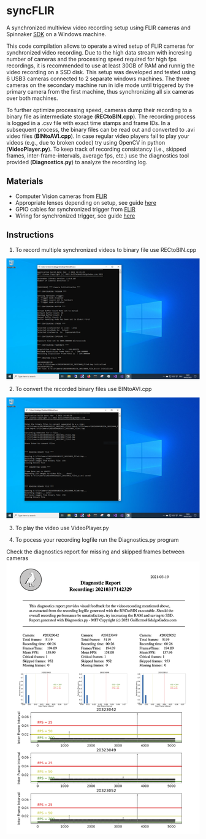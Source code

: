 # syncFLIR
A synchronized multiview video recording setup using FLIR cameras and Spinnaker [SDK](http://softwareservices.flir.com/Spinnaker/latest/index.html) on a Windows machine.

This code compilation allows to operate a wired setup of FLIR cameras for synchronized video recording. Due to the high data stream with incresing number of cameras and the processing speed required for high fps recordings, it is recommended to use at least 30GB of RAM and runnig the video recording on a SSD disk. This setup was developed and tested using 6 USB3 cameras connected to 2 separate windows machines. The three cameras on the secondary machine run in idle mode until triggered by the primary camera from the first machine, thus synchronizing all six cameras over both machines.

To further optimize processing speed, cameras dump their recording to a binary file as intermediate storage (**RECtoBIN.cpp**). The recording process is logged in a .csv file with exact time stamps and frame IDs. In a subsequent process, the binary files can be read out and converted to .avi video files (**BINtoAVI.cpp**). In case regular video players fail to play your videos (e.g., due to broken codec) try using OpenCV in python (**VideoPlayer.py**). To keep track of recording consistancy (i.e., skipped frames, inter-frame-intervals, average fps, etc.) use the diagnostics tool provided (**Diagnostics.py**) to analyze the recording log.

## Materials
* Computer Vision cameras from [FLIR](https://www.flir.eu/products/blackfly-s-usb3/?model=BFS-U3-16S2C-CS)
* Appropriate lenses depending on setup, see guide [here](https://www.flir.eu/iis/machine-vision/lens-calculator/)
* GPIO cables for synchronized trigger from [FLIR](https://www.flir.eu/products/hirose-hr10-6-pin-circular-connector/?model=ACC-01-3009)
* Wiring for synchronized trigger, see guide [here](https://www.flir.com/support-center/iis/machine-vision/application-note/configuring-synchronized-capture-with-multiple-cameras/)

## Instructions
1) To record multiple synchronized videos to binary file use RECtoBIN.cpp

![RECtoBIN terminal output](https://github.com/Guillermo-Hidalgo-Gadea/syncFLIR/blob/main/archive/screenshot1.png)


2) To convert the recorded binary files use BINtoAVI.cpp  

![BINtoAVI terminal output](https://github.com/Guillermo-Hidalgo-Gadea/syncFLIR/blob/main/archive/screenshot2.png)

3) To play the video use VideoPlayer.py 

4) To pocess your recording logfile run the Diagnostics.py program

Check the diagnostics report for missing and skipped frames between cameras
![Diagnostics output](https://github.com/Guillermo-Hidalgo-Gadea/syncFLIR/blob/main/archive/DiagnosticReport_20210317142329.png)
